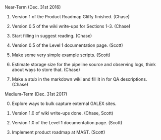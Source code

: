 Near-Term (Dec. 31st 2016)

1. Version 1 of the Product Roadmap Gliffy finished. (Chase)

2. Version 0.5 of the wiki write-ups for Sections 1-3. (Chase)

3. Start filling in suggest reading. (Chase)

4. Version 0.5 of the Level 1 documentation page. (Scott)

5. Make some very simple example scripts. (Scott)

6. Estimate storage size for the pipeline source and observing logs, think about ways to store that. (Chase)

7. Make a stub in the markdown wiki and fill it in for QA descriptions. (Chase)

Medium-Term (Dec. 31st 2017)

0. Explore ways to bulk capture external GALEX sites.

1. Version 1.0 of wiki write-ups done. (Chase, Scott)

2. Version 1.0 of the Level 1 documentation page. (Scott)

3. Implement product roadmap at MAST. (Scott)
